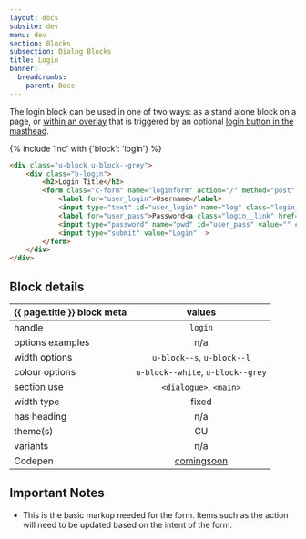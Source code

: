 ```yaml
---
layout: docs
subsite: dev
menu: dev
section: Blocks
subsection: Dialog Blocks
title: Login
banner:
  breadcrumbs:
    parent: Docs
---
```

The login block can be used in one of two ways: as a stand alone block on a page, or [within an overlay]({{site.url}}dev/layouts/overlay/) that is triggered by an optional [login button in the masthead]({{site.url}}dev/blocks/header/masthead#masthead-with-login-button).

{% include 'inc' with {'block': 'login'} %}

```html
<div class="u-block u-block--grey">
    <div class="b-login">
        <h2>Login Title</h2>
        <form class="c-form" name="loginform" action="/" method="post" accept-charset="UTF-8">
            <label for="user_login">Username</label>
            <input type="text" id="user_login" name="log" class="login__field" value=""  autocapitalize="off" autocorrect="off" autofocus="autofocus" aria-required="true">
            <label for="user_pass">Password<a class="login__link" href="https://myone.carleton.ca/">Forgot password?</a></label>
            <input type="password" name="pwd" id="user_pass" value="" class="form-control form-control input-block"  aria-required="true">
            <input type="submit" value="Login"  >
        </form>
    </div>
</div>
```

## Block details

| {{ page.title }}  block meta   |  values
| --------------| :-------------------------------------:
| handle              | `login` 
| options examples    | n/a
| width options       | `u-block--s`, `u-block--l`     
| colour options      | `u-block--white`, `u-block--grey`  
| section use         | `<dialogue>`, `<main>`                 
| width type          | fixed                          
| has heading         | n/a
| theme(s)            | CU
| variants            | n/a
| Codepen             | [comingsoon](#)


## Important Notes

- This is the basic markup needed for the form. Items such as the action will need to be updated based on the intent of the form.
